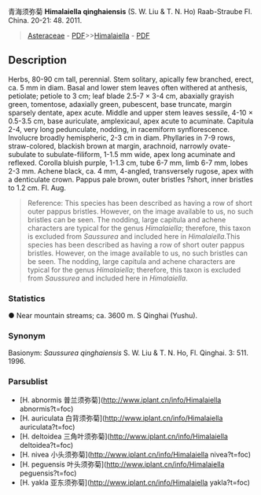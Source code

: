 青海须弥菊 **Himalaiella qinghaiensis** (S. W. Liu & T. N. Ho) Raab-Straube Fl. China. 20-21: 48. 2011.

> [Asteraceae](http://www.iplant.cn/info/Asteraceae?t=foc) - [PDF](http://www.iplant.cn/foc/pdf/Asteraceae.pdf)>>[Himalaiella](http://www.iplant.cn/info/Himalaiella?t=foc) - [PDF](http://www.iplant.cn/foc/pdf/Himalaiella.pdf)

## Description

Herbs, 80-90 cm tall, perennial. Stem solitary, apically few branched, erect, ca. 5 mm in diam. Basal and lower stem leaves often withered at anthesis, petiolate; petiole to 3 cm; leaf blade 2.5-7 × 3-4 cm, abaxially grayish green, tomentose, adaxially green, pubescent, base truncate, margin sparsely dentate, apex acute. Middle and upper stem leaves sessile, 4-10 × 0.5-3.5 cm, base auriculate, amplexicaul, apex acute to acuminate. Capitula 2-4, very long pedunculate, nodding, in racemiform synflorescence. Involucre broadly hemispheric, 2-3 cm in diam. Phyllaries in 7-9 rows, straw-colored, blackish brown at margin, arachnoid, narrowly ovate-subulate to subulate-filiform, 1-1.5 mm wide, apex long acuminate and reflexed. Corolla bluish purple, 1-1.3 cm, tube 6-7 mm, limb 6-7 mm, lobes 2-3 mm. Achene black, ca. 4 mm, 4-angled, transversely rugose, apex with a denticulate crown. Pappus pale brown, outer bristles ?short, inner bristles to 1.2 cm. Fl. Aug.


> Reference: 
> This species has been described as having a row of short outer pappus bristles. However, on the image available to us, no such bristles can be seen. The nodding, large capitula and achene characters are typical for the genus *Himalaiella*; therefore, this taxon is excluded from *Saussurea* and included here in *Himalaiella*.This species has been described as having a row of short outer pappus bristles. However, on the image available to us, no such bristles can be seen. The nodding, large capitula and achene characters are typical for the genus *Himalaiella*; therefore, this taxon is excluded from *Saussurea* and included here in *Himalaiella*.

### Statistics
● Near mountain streams; ca. 3600 m. S Qinghai (Yushu).

### Synonym
Basionym: *Saussurea qinghaiensis* S. W. Liu & T. N. Ho, Fl. Qinghai. 3: 511. 1996.

### Parsublist

* [H.  abnormis  普兰须弥菊](http://www.iplant.cn/info/Himalaiella abnormis?t=foc)
* [H.  auriculata  白背须弥菊](http://www.iplant.cn/info/Himalaiella auriculata?t=foc)
* [H.  deltoidea  三角叶须弥菊](http://www.iplant.cn/info/Himalaiella deltoidea?t=foc)
* [H.  nivea  小头须弥菊](http://www.iplant.cn/info/Himalaiella nivea?t=foc)
* [H.  peguensis  叶头须弥菊](http://www.iplant.cn/info/Himalaiella peguensis?t=foc)
* [H.  yakla  亚东须弥菊](http://www.iplant.cn/info/Himalaiella yakla?t=foc)
